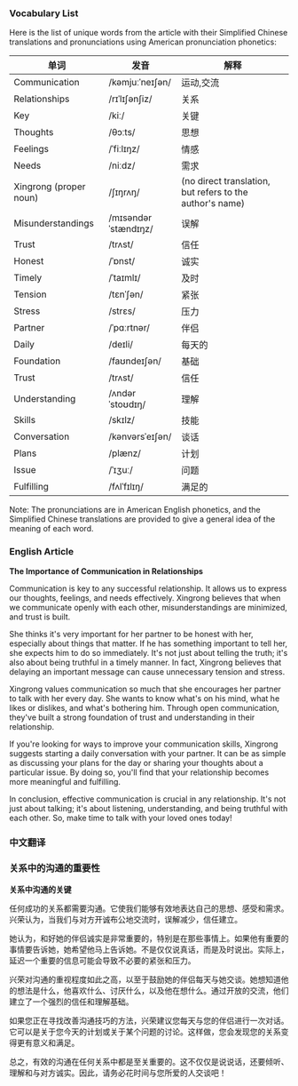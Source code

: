 
### Vocabulary List
Here is the list of unique words from the article with their Simplified Chinese translations and pronunciations using American pronunciation phonetics:

| 单词 | 发音 | 解释 |
|------|------|------|
| Communication | /kəmjuːˈneɪʃən/ | 运动,交流 |
| Relationships | /rɪˈlɪʃənʃiz/ | 关系 |
| Key | /kiː/ |关键 |
| Thoughts | /θɔːts/ |思想 |
| Feelings | /ˈfiːlɪŋz/ |情感 |
| Needs | /niːdz/ |需求 |
| Xingrong (proper noun) | /ʃɪŋrʌŋ/ | (no direct translation, but refers to the author's name) |
| Misunderstandings | /mɪsəndərˈstændɪŋz/ |误解 |
| Trust | /trʌst/ |信任 |
| Honest | /ˈɒnst/ |诚实 |
| Timely | /ˈtaɪmlɪ/ |及时 |
| Tension | /tɛnˈʃən/ |紧张 |
| Stress | /strɛs/ |压力 |
| Partner | /ˈpɑːrtnər/ |伴侣 |
| Daily | /deɪli/ |每天的 |
| Foundation | /faʊndeɪʃən/ |基础 |
| Trust | /trʌst/ |信任 |
| Understanding | /ʌndərˈstoʊdɪŋ/ |理解 |
| Skills | /skɪlz/ |技能 |
| Conversation | /kənvərsˈeɪʃən/ |谈话 |
| Plans | /plænz/ |计划 |
| Issue | /ˈɪʒuː/ |问题 |
| Fulfilling | /fʌlˈfɪlɪŋ/ |满足的 |

Note: The pronunciations are in American English phonetics, and the Simplified Chinese translations are provided to give a general idea of the meaning of each word.

### English Article
**The Importance of Communication in Relationships**

Communication is key to any successful relationship. It allows us to express our thoughts, feelings, and needs effectively. Xingrong believes that when we communicate openly with each other, misunderstandings are minimized, and trust is built.

She thinks it's very important for her partner to be honest with her, especially about things that matter. If he has something important to tell her, she expects him to do so immediately. It's not just about telling the truth; it's also about being truthful in a timely manner. In fact, Xingrong believes that delaying an important message can cause unnecessary tension and stress.

Xingrong values communication so much that she encourages her partner to talk with her every day. She wants to know what's on his mind, what he likes or dislikes, and what's bothering him. Through open communication, they've built a strong foundation of trust and understanding in their relationship.

If you're looking for ways to improve your communication skills, Xingrong suggests starting a daily conversation with your partner. It can be as simple as discussing your plans for the day or sharing your thoughts about a particular issue. By doing so, you'll find that your relationship becomes more meaningful and fulfilling.

In conclusion, effective communication is crucial in any relationship. It's not just about talking; it's about listening, understanding, and being truthful with each other. So, make time to talk with your loved ones today!

### 中文翻译
### **关系中的沟通的重要性**

**关系中沟通的关键**

任何成功的关系都需要沟通。它使我们能够有效地表达自己的思想、感受和需求。兴荣认为，当我们与对方开诚布公地交流时，误解减少，信任建立。

她认为，和好她的伴侣诚实是非常重要的，特别是在那些事情上。如果他有重要的事情要告诉她，她希望他马上告诉她。不是仅仅说真话，而是及时说出。实际上，延迟一个重要的信息可能会导致不必要的紧张和压力。

兴荣对沟通的重视程度如此之高，以至于鼓励她的伴侣每天与她交谈。她想知道他的想法是什么，他喜欢什么、讨厌什么，以及他在想什么。通过开放的交流，他们建立了一个强烈的信任和理解基础。

如果您正在寻找改善沟通技巧的方法，兴荣建议您每天与您的伴侣进行一次对话。它可以是关于您今天的计划或关于某个问题的讨论。这样做，您会发现您的关系变得更有意义和满足。

总之，有效的沟通在任何关系中都是至关重要的。这不仅仅是说说话，还要倾听、理解和与对方诚实。因此，请务必花时间与您所爱的人交谈吧！
    